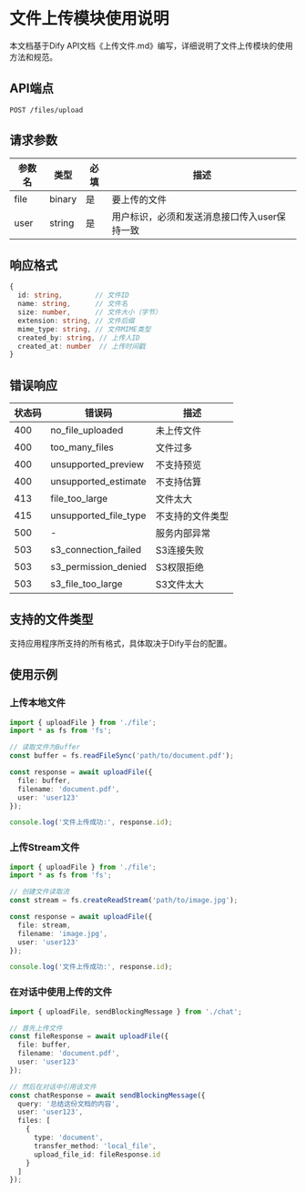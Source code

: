 # 文件上传模块使用说明

本文档基于Dify API文档《上传文件.md》编写，详细说明了文件上传模块的使用方法和规范。

## API端点

```
POST /files/upload
```

## 请求参数

| 参数名 | 类型 | 必填 | 描述 |
|--------|------|------|------|
| file | binary | 是 | 要上传的文件 |
| user | string | 是 | 用户标识，必须和发送消息接口传入user保持一致 |

## 响应格式

```typescript
{
  id: string,        // 文件ID
  name: string,      // 文件名
  size: number,      // 文件大小（字节）
  extension: string, // 文件后缀
  mime_type: string, // 文件MIME类型
  created_by: string, // 上传人ID
  created_at: number  // 上传时间戳
}
```

## 错误响应

| 状态码 | 错误码 | 描述 |
|--------|--------|------|
| 400 | no_file_uploaded | 未上传文件 |
| 400 | too_many_files | 文件过多 |
| 400 | unsupported_preview | 不支持预览 |
| 400 | unsupported_estimate | 不支持估算 |
| 413 | file_too_large | 文件太大 |
| 415 | unsupported_file_type | 不支持的文件类型 |
| 500 | - | 服务内部异常 |
| 503 | s3_connection_failed | S3连接失败 |
| 503 | s3_permission_denied | S3权限拒绝 |
| 503 | s3_file_too_large | S3文件太大 |

## 支持的文件类型

支持应用程序所支持的所有格式，具体取决于Dify平台的配置。

## 使用示例

### 上传本地文件

```typescript
import { uploadFile } from './file';
import * as fs from 'fs';

// 读取文件为Buffer
const buffer = fs.readFileSync('path/to/document.pdf');

const response = await uploadFile({
  file: buffer,
  filename: 'document.pdf',
  user: 'user123'
});

console.log('文件上传成功:', response.id);
```

### 上传Stream文件

```typescript
import { uploadFile } from './file';
import * as fs from 'fs';

// 创建文件读取流
const stream = fs.createReadStream('path/to/image.jpg');

const response = await uploadFile({
  file: stream,
  filename: 'image.jpg',
  user: 'user123'
});

console.log('文件上传成功:', response.id);
```

### 在对话中使用上传的文件

```typescript
import { uploadFile, sendBlockingMessage } from './chat';

// 首先上传文件
const fileResponse = await uploadFile({
  file: buffer,
  filename: 'document.pdf',
  user: 'user123'
});

// 然后在对话中引用该文件
const chatResponse = await sendBlockingMessage({
  query: '总结这份文档的内容',
  user: 'user123',
  files: [
    {
      type: 'document',
      transfer_method: 'local_file',
      upload_file_id: fileResponse.id
    }
  ]
});
```